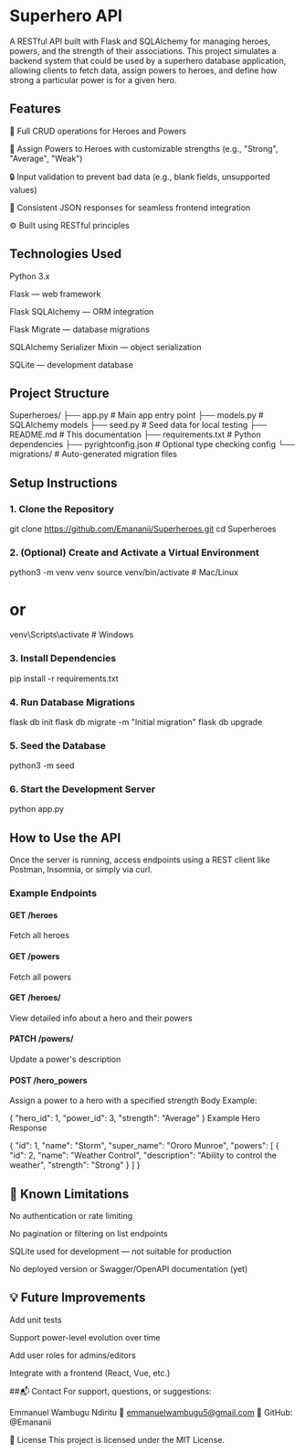 # Superhero API
A RESTful API built with Flask and SQLAlchemy for managing heroes, powers, and the strength of their associations. This project simulates a backend system that could be used by a superhero database application, allowing clients to fetch data, assign powers to heroes, and define how strong a particular power is for a given hero.

## Features

🦸 Full CRUD operations for Heroes and Powers

🧬 Assign Powers to Heroes with customizable strengths (e.g., "Strong", "Average", "Weak")

🔒 Input validation to prevent bad data (e.g., blank fields, unsupported values)

🔁 Consistent JSON responses for seamless frontend integration

⚙️ Built using RESTful principles

## Technologies Used

Python 3.x

Flask — web framework

Flask SQLAlchemy — ORM integration

Flask Migrate — database migrations

SQLAlchemy Serializer Mixin — object serialization

SQLite — development database

## Project Structure

Superheroes/
├── app.py                 # Main app entry point
├── models.py              # SQLAlchemy models
├── seed.py                # Seed data for local testing
├── README.md              # This documentation
├── requirements.txt       # Python dependencies
├── pyrightconfig.json     # Optional type checking config
└── migrations/            # Auto-generated migration files

## Setup Instructions

### 1. Clone the Repository

git clone https://github.com/Emananii/Superheroes.git
cd Superheroes

### 2. (Optional) Create and Activate a Virtual Environment

python3 -m venv venv
source venv/bin/activate  # Mac/Linux
# or
venv\Scripts\activate     # Windows

### 3. Install Dependencies

pip install -r requirements.txt

### 4. Run Database Migrations

flask db init
flask db migrate -m "Initial migration"
flask db upgrade

### 5. Seed the Database

python3 -m seed

### 6. Start the Development Server

python app.py

## How to Use the API
Once the server is running, access endpoints using a REST client like Postman, Insomnia, or simply via curl.

### Example Endpoints
#### GET /heroes
Fetch all heroes

#### GET /powers
Fetch all powers

#### GET /heroes/<id>
View detailed info about a hero and their powers

#### PATCH /powers/<id>
Update a power's description

#### POST /hero_powers
Assign a power to a hero with a specified strength
Body Example:

{
  "hero_id": 1,
  "power_id": 3,
  "strength": "Average"
}
Example Hero Response

{
  "id": 1,
  "name": "Storm",
  "super_name": "Ororo Munroe",
  "powers": [
    {
      "id": 2,
      "name": "Weather Control",
      "description": "Ability to control the weather",
      "strength": "Strong"
    }
  ]
}

## 🚫 Known Limitations

No authentication or rate limiting

No pagination or filtering on list endpoints

SQLite used for development — not suitable for production

No deployed version or Swagger/OpenAPI documentation (yet)

## 💡 Future Improvements
Add unit tests

Support power-level evolution over time

Add user roles for admins/editors
 
Integrate with a frontend (React, Vue, etc.)

##📬 Contact
For support, questions, or suggestions:

Emmanuel Wambugu Ndiritu
📧 emmanuelwambugu5@gmail.com
🔧 GitHub: @Emananii

📄 License
This project is licensed under the MIT License.

